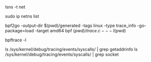 lsns -t net


sudo ip netns list


bpf2go -output-dir $(pwd)/generated -tags linux -type trace_info -go-package=load -target amd64 bpf $(pwd)/trace.c -- -I$(pwd)

bpftrace -l



ls /sys/kernel/debug/tracing/events/syscalls/ | grep getaddrinfo
ls /sys/kernel/debug/tracing/events/syscalls/ | grep socket










